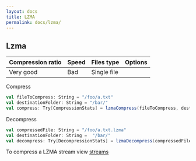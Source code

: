 ```yaml
---
layout: docs
title: LZMA
permalink: docs/lzma/
---
```


## Lzma

|Compression ratio|Speed|Files type|Options|
|--|--|--|--|
|Very good|Bad|Single file||

Compress

```scala
val fileToCompress: String = "/foo/a.txt"
val destinationFolder: String = "/bar/"
val compress: Try[CompressionStats] = lzmaCompress(fileToCompress, destinationFolder)
```
Decompress
```scala
val compressedFile: String = "/foo/a.txt.lzma"
val destinationFolder: String =  "/bar/"
val decompress: Try[DecompressionStats] = lzmaDecompress(compressedFile, destinationFolder)
```

To compress a LZMA stream view  [streams](https://gekomad.github.io/scala-compress/docs/streams/)